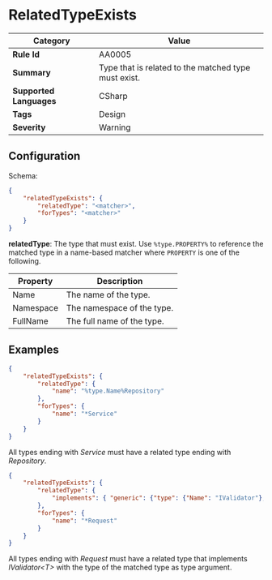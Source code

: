 ﻿# RelatedTypeExists


| Category                | Value                                                |
|-------------------------|------------------------------------------------------|
| **Rule Id**             | AA0005                                               |
| **Summary**             | Type that is related to the matched type must exist. |
| **Supported Languages** | CSharp                                               |
| **Tags**                | Design                                               |
| **Severity**            | Warning                                              |

## Configuration

Schema:
    
```json
{
    "relatedTypeExists": {
        "relatedType": "<matcher>",
        "forTypes": "<matcher>"
    }
}
```

**relatedType**: The type that must exist.
Use `%type.PROPERTY%` to reference the matched type in a name-based matcher where `PROPERTY` is one of the following.

| Property  | Description                  |
|-----------|------------------------------|
| Name      | The name of the type.        |
| Namespace | The namespace of the type.   |
| FullName  | The full name of the type.   |

## Examples

```json
{
    "relatedTypeExists": {
        "relatedType": {
            "name": "%type.Name%Repository"
        },
        "forTypes": {
            "name": "*Service"
        }
    }
}
```

All types ending with *Service* must have a related type ending with *Repository*.

```json
{
    "relatedTypeExists": {
        "relatedType": {
            "implements": { "generic": {"type": {"Name": "IValidator"}, "typeArguments": [{ "fullName": "%type.FullName%"}] } }
        },
        "forTypes": {
            "name": "*Request"
        }
    }
}
```

All types ending with *Request* must have a related type that implements *IValidator&lt;T&gt;* with the type of the matched type as type argument.

